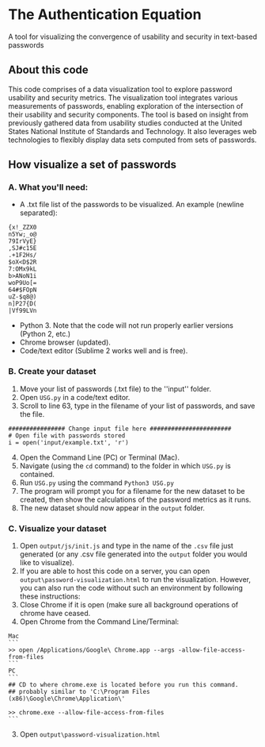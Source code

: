 # The Authentication Equation
A tool for visualizing the convergence of usability and security in text-based passwords

## About this code
This code comprises of a data visualization tool to explore password usability and security metrics. The visualization tool integrates various measurements of passwords, enabling exploration of the intersection of their usability and security components. The tool is based on insight from previously gathered data from usability studies conducted at the United States National Institute of Standards and Technology. It also leverages web technologies to flexibly display data sets computed from sets of passwords.


## How visualize a set of passwords

### A. What you'll need:
- A .txt file list of the passwords to be visualized. An example (newline separated):
```
{x!_ZZX0
n5Yw;_o@
79IrVyE}
,SJ#c15E
.+1F2Hs/
$oX<D$2R
7:OMx9kL
b>ANoN1i
woP9Uo[=
64#$FOpN
uZ-$q8@)
n]P27{D(
|Vf99LVn
```
- Python 3. Note that the code will not run properly earlier versions (Python 2, etc.)
- Chrome browser (updated).
- Code/text editor (Sublime 2 works well and is free).


### B. Create your dataset

1. Move your list of passwords (.txt file) to the ''input'' folder. 
2. Open `USG.py` in a code/text editor. 
3. Scroll to line 63, type in the filename of your list of passwords, and save the file.
```
################ Change input file here #######################
# Open file with passwords stored
i = open('input/example.txt', 'r')
```
4. Open the Command Line (PC) or Terminal (Mac). 
5. Navigate (using the `cd` command) to the folder in which `USG.py` is contained.
6. Run `USG.py` using the command `Python3 USG.py`
7. The program will prompt you for a filename for the new dataset to be created, then show the calculations of the password metrics as it runs. 
8. The new dataset should now appear in the `output` folder. 


### C. Visualize your dataset

1. Open `output/js/init.js` and type in the name of the `.csv` file just generated (or any .csv file generated into the `output` folder you would like to visualize). 
2. If you are able to host this code on a server, you can open `output\password-visualization.html` to run the visualization. However, you can also run the code without such an environment by following these instructions: 
  1. Close Chrome if it is open (make sure all background operations of chrome have ceased.
  2. Open Chrome from the Command Line/Terminal:
    
    Mac 
    ```
    >> open /Applications/Google\ Chrome.app --args -allow-file-access-from-files
    ```
    PC
    ```
    ## CD to where chrome.exe is located before you run this command.
    ## probably similar to 'C:\Program Files (x86)\Google\Chrome\Application\'
    
    >> chrome.exe --allow-file-access-from-files
    ```
  3. Open `output\password-visualization.html` 
